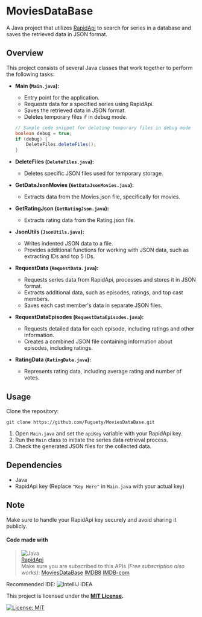 # MoviesDataBase

A Java project that utilizes [RapidApi](https://rapidapi.com) to search for series in a database and saves the retrieved data in JSON format.

## Overview

This project consists of several Java classes that work together to perform the following tasks:

- **Main (`Main.java`):**
  - Entry point for the application.
  - Requests data for a specified series using RapidApi.
  - Saves the retrieved data in JSON format.
  - Deletes temporary files if in debug mode.

  ```java
  // Sample code snippet for deleting temporary files in debug mode
  boolean debug = true;
  if (debug) {
      DeleteFiles.deleteFiles();
  }

- **DeleteFiles (`DeleteFiles.java`):**
  - Deletes specific JSON files used for temporary storage.

- **GetDataJsonMovies (`GetDataJsonMovies.java`):**
  - Extracts data from the Movies.json file, specifically for movies.

- **GetRatingJson (`GetRatingJson.java`):**
  - Extracts rating data from the Rating.json file.

- **JsonUtils (`JsonUtils.java`):**
  - Writes indented JSON data to a file.
  - Provides additional functions for working with JSON data, such as extracting IDs and top 5 IDs.

- **RequestData (`RequestData.java`):**
  - Requests series data from RapidApi, processes and stores it in JSON format.
  - Extracts additional data, such as episodes, ratings, and top cast members.
  - Saves each cast member's data in separate JSON files.

- **RequestDataEpisodes (`RequestDataEpisodes.java`):**
  - Requests detailed data for each episode, including ratings and other information.
  - Creates a combined JSON file containing information about episodes, including ratings.

- **RatingData (`RatingData.java`):**
  - Represents rating data, including average rating and number of votes.


## Usage

Clone the repository:
   ```
   git clone https://github.com/Fuguety/MoviesDataBase.git
   ```

1. Open `Main.java` and set the `apiKey` variable with your RapidApi key.
2. Run the `Main` class to initiate the series data retrieval process.
3. Check the generated JSON files for the collected data.

## Dependencies

- Java
- RapidApi key (Replace `"Key Here"` in `Main.java` with your actual key)

## Note

Make sure to handle your RapidApi key securely and avoid sharing it publicly.

#### Code made with

> ![Java](https://img.shields.io/badge/Java-ED8B00?style=for-the-badge&logo=openjdk&logoColor=black) </br>
> [RapidApi](https://rapidapi.com) </br>
> Make sure you are subscribed to this APIs _(Free subscription also works)_:
> [MoviesDataBase](https://rapidapi.com/SAdrian/api/moviesdatabase/)
> [IMDB8](https://rapidapi.com/apidojo/api/imdb8/)
> [IMDB-com](https://rapidapi.com/ntd119/api/imdb-com)


Recommended IDE: ![IntelliJ IDEA](https://img.shields.io/badge/IntelliJIDEA-000000.svg?style=for-the-badge&logo=intellij-idea&logoColor=white) </br>


This project is licensed under the **[MIT License](https://opensource.org/license/mit/).**

[![License: MIT](https://img.shields.io/badge/License-MIT-yellow.svg)](https://opensource.org/licenses/MIT)

